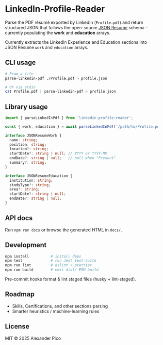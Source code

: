 # LinkedIn-Profile-Reader

Parse the PDF résumé exported by LinkedIn (`Profile.pdf`) and return structured JSON that follows the open-source [JSON Resume](https://jsonresume.org/) schema – currently populating the **work** and **education** arrays.

Currently extracts the LinkedIn Experience and Education sections into JSON Resume `work` and `education` arrays.

## CLI usage

```sh
# From a file
parse-linkedin-pdf ./Profile.pdf > profile.json

# Or via stdin
cat Profile.pdf | parse-linkedin-pdf > profile.json
```

## Library usage

```ts
import { parseLinkedInPdf } from 'linkedin-profile-reader';

const { work, education } = await parseLinkedInPdf('/path/to/Profile.pdf');
```

```ts
interface JSONResumeWork {
  name: string;
  position: string;
  location?: string;
  startDate?: string | null; // YYYY or YYYY-MM
  endDate?: string | null;   // null when "Present"
  summary?: string;
}

interface JSONResumeEducation {
  institution: string;
  studyType?: string;
  area?: string;
  startDate?: string | null;
  endDate?: string | null;
}
```

## API docs
Run `npm run docs` or browse the generated HTML in `docs/`.

## Development

```sh
npm install          # install deps
npm test             # run Jest test-suite
npm run lint         # eslint + prettier
npm run build        # emit dist/ ESM build
```

Pre-commit hooks format & lint staged files (husky + lint-staged).

## Roadmap
* Skills, Certifications, and other sections parsing
* Smarter heuristics / machine-learning rules

## License

MIT © 2025 Alexander Pico